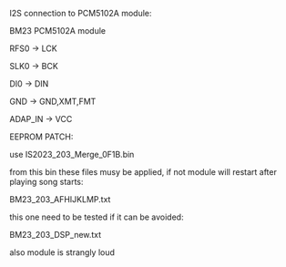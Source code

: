 I2S connection to PCM5102A module:

BM23    PCM5102A module

RFS0 -> LCK

SLK0 -> BCK

DI0  -> DIN

GND  -> GND,XMT,FMT

ADAP_IN -> VCC

EEPROM PATCH:

use IS2023_203_Merge_0F1B.bin

from this bin these files musy be applied, if not module will restart after playing song starts:

BM23_203_AFHIJKLMP.txt


this one need to be tested if it can be avoided:

BM23_203_DSP_new.txt

also module is strangly loud 
